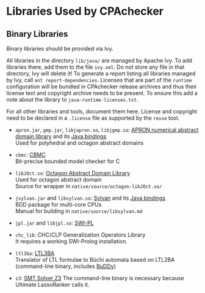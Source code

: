 <!--
This file is part of CPAchecker,
a tool for configurable software verification:
https://cpachecker.sosy-lab.org

SPDX-FileCopyrightText: 2007-2020 Dirk Beyer <https://www.sosy-lab.org>

SPDX-License-Identifier: Apache-2.0
-->

Libraries Used by CPAchecker
============================

Binary Libraries
----------------

Binary libraries should be provided via Ivy.

All libraries in the directory `lib/java/` are managed by Apache Ivy.
To add libraries there, add them to the file `ivy.xml`.
Do not store any file in that directory, Ivy will delete it!
To generate a report listing all libraries managed by Ivy,
call `ant report-dependencies`.
Licenses that are part of the `runtime` configuration
will be bundled in CPAchecker release archives
and thus their license text and copyright archive needs to be present.
To ensure this add a note about the library to `java-runtime-licenses.txt`.

For all other libraries and tools, document them here.
License and copyright need to be declared in a `.license` file
as supported by the `reuse` tool.

- `apron.jar`, `gmp.jar`, `libjapron.so`, `libjgmp.so`:
  [APRON numerical abstract domain library](http://apron.cri.ensmp.fr/library/)
  and its [Java bindings](https://github.com/tobiatesan/japron)  
  Used for polyhedral and octagon abstract domains

- `cbmc`: [CBMC](http://www.cprover.org/cbmc/)  
  Bit-precise bounded model checker for C

- `libJOct.so`: [Octagon Abstract Domain Library](http://www.di.ens.fr/~mine/oct/)  
  Used for octagon abstract domain  
  Source for wrapper in `native/source/octagon-libJOct.so/`

- `jsylvan.jar` and `libsylvan.so`:
  [Sylvan](http://fmt.ewi.utwente.nl/tools/sylvan/)
  and its [Java bindings](https://github.com/trolando/jsylvan)  
  BDD package for multi-core CPUs  
  Manual for building in `native/source/libsylvan.md`

- `jpl.jar` and `libjpl.so`: [SWI-PL](http://www.swi-prolog.org/)

- `chc_lib`: CHC/CLP Generalization Operators Library  
  It requires a working SWI-Prolog installation.

- `ltl3ba`: [LTL3BA](https://sourceforge.net/projects/ltl3ba/)  
  Translator of LTL formulae to Büchi automata based on LTL2BA
  (command-line binary, includes [BuDDy](https://sourceforge.net/projects/buddy/))

- `z3`: [SMT Solver Z3](https://github.com/Z3Prover/z3)
  The command-line binary is necessary because Ultimate LassoRanker calls it.
